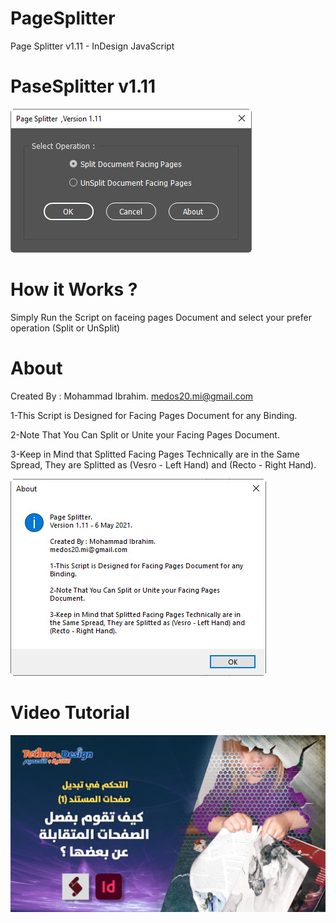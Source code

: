 # PageSplitter
Page Splitter v1.11 - InDesign JavaScript

# PaseSplitter v1.11
![User Interface](https://github.com/medos20/PageSplitter/blob/main/PageSplitter_v1.11.jpg)

# How it Works ?
Simply Run the Script on faceing pages Document and select your prefer operation (Split or UnSplit)

# About
Created By : Mohammad Ibrahim. medos20.mi@gmail.com

1-This Script is Designed for Facing Pages Document for any Binding.

2-Note That You Can Split or Unite your Facing Pages Document.

3-Keep in Mind that Splitted Facing Pages Technically are in the Same Spread, They are Splitted as (Vesro - Left Hand) and (Recto - Right Hand).

![about](https://github.com/medos20/PageSplitter/blob/main/About%20PageSplitter.jpg)

# Video Tutorial
[![IMAGE ALT TEXT HERE](https://github.com/medos20/PageSplitter/blob/main/%D9%83%D9%8A%D9%81%20%D8%AA%D9%82%D9%88%D9%85%20%D8%A8%D9%81%D8%B5%D9%84%20%D8%A7%D9%84%D8%B5%D9%81%D8%AD%D8%A7%D8%AA%20%D8%A7%D9%84%D9%85%D8%AA%D9%82%D8%A7%D8%A8%D9%84%D8%A9.jpg)](https://youtu.be/spYNKxpVUdE)


